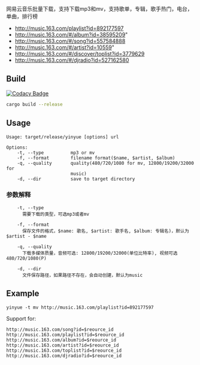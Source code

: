 网易云音乐批量下载，支持下载mp3和mv，支持歌单，专辑，歌手热门，电台，单曲，排行榜


- http://music.163.com/playlist?id=892177597
- http://music.163.com/#/album?id=38595209"
- http://music.163.com/#/song?id=557584888
- http://music.163.com/#/artist?id=10559"
- http://music.163.com/#/discover/toplist?id=3779629
- http://music.163.com/#/djradio?id=527162580


## Build

[![Codacy Badge](https://api.codacy.com/project/badge/Grade/144f265f634b4015bbe5bc7f03233b03)](https://app.codacy.com/app/lonng/yinyue?utm_source=github.com&utm_medium=referral&utm_content=lonng/yinyue&utm_campaign=Badge_Grade_Dashboard)

```bash
cargo build --release
```

## Usage
```ignore
Usage: target/release/yinyue [options] url

Options:
    -t, --type          mp3 or mv
    -f, --format        filename format($name, $artist, $album)
    -q, --quality       quality(480/720/1080 for mv, 12800/19200/32000 for
                        music)
    -d, --dir           save to target directory
```

### 参数解释
```
    -t, --type
      需要下载的类型，可选mp3或者mv
      
    -f, --format
      保存文件的格式，$name: 歌名, $artist: 歌手名, $album: 专辑名)，默认为$artist - $name
      
    -q, --quality
      下载多媒体质量，音频可选: 12800/19200/32000(单位比特率), 视频可选480/720/1080(P)
      
    -d, --dir
      文件保存路径，如果路径不存在，会自动创建，默认为music
```

## Example

```shell
yinyue -t mv http://music.163.com/playlist?id=892177597
```

Support for:
```ignore
http://music.163.com/song?id=$reource_id
http://music.163.com/playlist?id=$reource_id
http://music.163.com/album?id=$reource_id
http://music.163.com/artist?id=$reource_id
http://music.163.com/toplist?id=$reource_id
http://music.163.com/djradio?id=$reource_id
```
